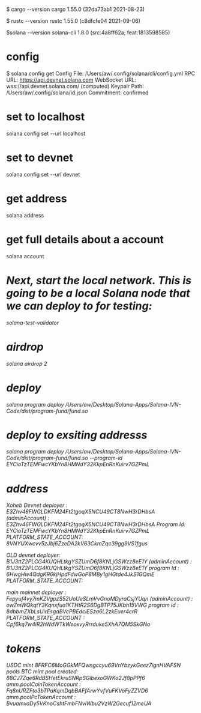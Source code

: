 $ cargo --version
cargo 1.55.0 (32da73ab1 2021-08-23)

$ rustc --version
rustc 1.55.0 (c8dfcfe04 2021-09-06)

$solana --version
solana-cli 1.8.0 (src:4a8ff62a; feat:1813598585)

# config
$ solana config get
Config File: /Users/aw/.config/solana/cli/config.yml
RPC URL: https://api.devnet.solana.com 
WebSocket URL: wss://api.devnet.solana.com/ (computed)
Keypair Path: /Users/aw/.config/solana/id.json 
Commitment: confirmed 

# set to localhost
solana config set --url localhost

# set to devnet
solana config set --url devnet

# get address 
solana address

# get full details about a account
solana account <address from above>

# Next, start the local network. This is going to be a local Solana node that we can deploy to for testing:
solana-test-validator

# airdrop
solana airdrop 2

# deploy 
solana program deploy /Users/aw/Desktop/Solana-Apps/Solana-IVN-Code/dist/program-fund/fund.so

# deploy to exsiting addresss
solana program deploy /Users/aw/Desktop/Solana-Apps/Solana-IVN-Code/dist/program-fund/fund.so --program-id  EYCioTzTEMFwcYKbYn8HMNdY32KkpEnRnKuirv7GZPmL


# address

Xoheb Devnet deployer : E3Zhv46FWGLDKFM24Ft2tgoqX5NCU49CT8NwH3rDHbsA
(adminAccount) : E3Zhv46FWGLDKFM24Ft2tgoqX5NCU49CT8NwH3rDHbsA
Program Id: EYCioTzTEMFwcYKbYn8HMNdY32KkpEnRnKuirv7GZPmL
PLATFORM_STATE_ACCOUNT: 8VNYUXwcvv5zJbj6ZzeDA2kV63CkmZqc39gg9VS1fgus

OLD devnet deployer: B1J3ttZ2PLCG4KUQHLtkgYSZUmD6f8KNLjGSWzz8eE1Y
(adminAccount) : B1J3ttZ2PLCG4KUQHLtkgYSZUmD6f8KNLjGSWzz8eE1Y
program Id : 6HwgHw4QdgKR6kjHpdFdwGoP8MBy1gHGtde4JkS1GQmE
PLATFORM_STATE_ACCOUNT: 

main mainnet 
deployer : Fepyuf4vy7mKZVgpzS52UoUeSLmVvGnoMDyraCsjYUqn
(adminAccount) : owZmWQkqtY3Kqnxfua1KTHtR2S6DgBTP75JKbh15VWG
program id : 8dbbmZXbLsUirEsgaBVcPBEdciESza6L2zkEuer4crR 
PLATFORM_STATE_ACCOUNT : Cpf6kq7w4iR2hWdWTkWeoxvyRrrduke5XhA7QM5SkGNo


# tokens 
USDC  mint 8FRFC6MoGGkMFQwngccyu69VnYbzykGeez7ignHVAFSN
pools 
BTC mint 
pool created: 88CJ7Zqe6RdBSHetEkruSNRpSGibexoGWKo2Jf8pPPf6
amm.poolCoinTokenAccount : Fq8nURZFto3bTPaKqmDqbBAFfArwYvfVuFKVoFyZZVD6
amm.poolPcTokenAccount : BvuamxaDy5VKnoCshtFmbFNviWbu2VzW2Gecuf12meUA
